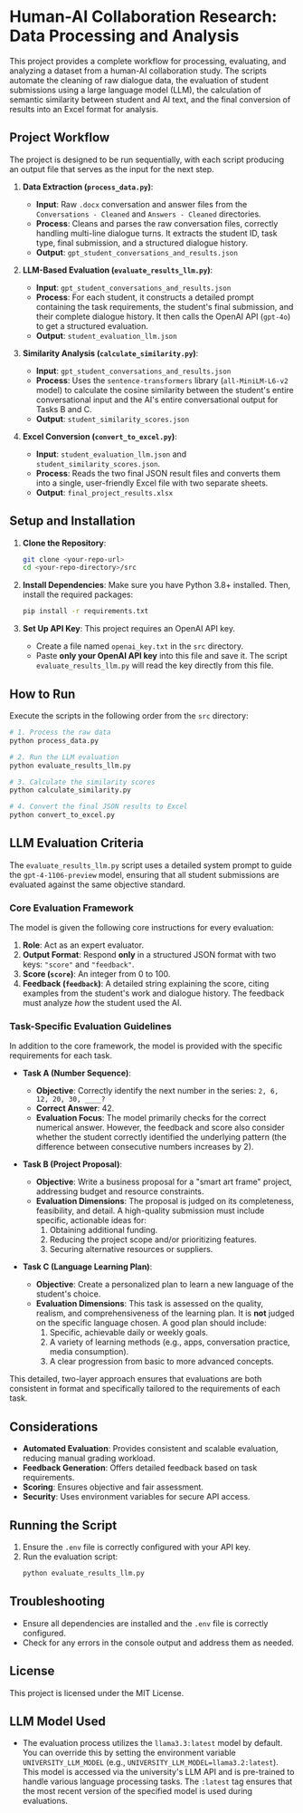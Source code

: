 # Human-AI Collaboration Research: Data Processing and Analysis

This project provides a complete workflow for processing, evaluating, and analyzing a dataset from a human-AI collaboration study. The scripts automate the cleaning of raw dialogue data, the evaluation of student submissions using a large language model (LLM), the calculation of semantic similarity between student and AI text, and the final conversion of results into an Excel format for analysis.

## Project Workflow

The project is designed to be run sequentially, with each script producing an output file that serves as the input for the next step.

1.  **Data Extraction (`process_data.py`)**:
    *   **Input**: Raw `.docx` conversation and answer files from the `Conversations - Cleaned` and `Answers - Cleaned` directories.
    *   **Process**: Cleans and parses the raw conversation files, correctly handling multi-line dialogue turns. It extracts the student ID, task type, final submission, and a structured dialogue history.
    *   **Output**: `gpt_student_conversations_and_results.json`

2.  **LLM-Based Evaluation (`evaluate_results_llm.py`)**:
    *   **Input**: `gpt_student_conversations_and_results.json`
    *   **Process**: For each student, it constructs a detailed prompt containing the task requirements, the student's final submission, and their complete dialogue history. It then calls the OpenAI API (`gpt-4o`) to get a structured evaluation.
    *   **Output**: `student_evaluation_llm.json`

3.  **Similarity Analysis (`calculate_similarity.py`)**:
    *   **Input**: `gpt_student_conversations_and_results.json`
    *   **Process**: Uses the `sentence-transformers` library (`all-MiniLM-L6-v2` model) to calculate the cosine similarity between the student's entire conversational input and the AI's entire conversational output for Tasks B and C.
    *   **Output**: `student_similarity_scores.json`

4.  **Excel Conversion (`convert_to_excel.py`)**:
    *   **Input**: `student_evaluation_llm.json` and `student_similarity_scores.json`.
    *   **Process**: Reads the two final JSON result files and converts them into a single, user-friendly Excel file with two separate sheets.
    *   **Output**: `final_project_results.xlsx`

## Setup and Installation

1.  **Clone the Repository**:
    ```bash
    git clone <your-repo-url>
    cd <your-repo-directory>/src
    ```

2.  **Install Dependencies**:
    Make sure you have Python 3.8+ installed. Then, install the required packages:
    ```bash
    pip install -r requirements.txt
    ```

3.  **Set Up API Key**:
    This project requires an OpenAI API key.
    *   Create a file named `openai_key.txt` in the `src` directory.
    *   Paste **only your OpenAI API key** into this file and save it. The script `evaluate_results_llm.py` will read the key directly from this file.

## How to Run

Execute the scripts in the following order from the `src` directory:

```bash
# 1. Process the raw data
python process_data.py

# 2. Run the LLM evaluation
python evaluate_results_llm.py

# 3. Calculate the similarity scores
python calculate_similarity.py

# 4. Convert the final JSON results to Excel
python convert_to_excel.py
```

## LLM Evaluation Criteria

The `evaluate_results_llm.py` script uses a detailed system prompt to guide the `gpt-4-1106-preview` model, ensuring that all student submissions are evaluated against the same objective standard.

### Core Evaluation Framework

The model is given the following core instructions for every evaluation:

1.  **Role**: Act as an expert evaluator.
2.  **Output Format**: Respond **only** in a structured JSON format with two keys: `"score"` and `"feedback"`.
3.  **Score (`score`)**: An integer from 0 to 100.
4.  **Feedback (`feedback`)**: A detailed string explaining the score, citing examples from the student's work and dialogue history. The feedback must analyze *how* the student used the AI.

### Task-Specific Evaluation Guidelines

In addition to the core framework, the model is provided with the specific requirements for each task.

*   **Task A (Number Sequence)**:
    *   **Objective**: Correctly identify the next number in the series: `2, 6, 12, 20, 30, ____?`
    *   **Correct Answer**: 42.
    *   **Evaluation Focus**: The model primarily checks for the correct numerical answer. However, the feedback and score also consider whether the student correctly identified the underlying pattern (the difference between consecutive numbers increases by 2).

*   **Task B (Project Proposal)**:
    *   **Objective**: Write a business proposal for a "smart art frame" project, addressing budget and resource constraints.
    *   **Evaluation Dimensions**: The proposal is judged on its completeness, feasibility, and detail. A high-quality submission must include specific, actionable ideas for:
        1.  Obtaining additional funding.
        2.  Reducing the project scope and/or prioritizing features.
        3.  Securing alternative resources or suppliers.

*   **Task C (Language Learning Plan)**:
    *   **Objective**: Create a personalized plan to learn a new language of the student's choice.
    *   **Evaluation Dimensions**: This task is assessed on the quality, realism, and comprehensiveness of the learning plan. It is **not** judged on the specific language chosen. A good plan should include:
        1.  Specific, achievable daily or weekly goals.
        2.  A variety of learning methods (e.g., apps, conversation practice, media consumption).
        3.  A clear progression from basic to more advanced concepts.

This detailed, two-layer approach ensures that evaluations are both consistent in format and specifically tailored to the requirements of each task.

## Considerations

- **Automated Evaluation**: Provides consistent and scalable evaluation, reducing manual grading workload.
- **Feedback Generation**: Offers detailed feedback based on task requirements.
- **Scoring**: Ensures objective and fair assessment.
- **Security**: Uses environment variables for secure API access.

## Running the Script

1. Ensure the `.env` file is correctly configured with your API key.
2. Run the evaluation script:
   ```bash
   python evaluate_results_llm.py
   ```

## Troubleshooting

- Ensure all dependencies are installed and the `.env` file is correctly configured.
- Check for any errors in the console output and address them as needed.

## License

This project is licensed under the MIT License.

## LLM Model Used

- The evaluation process utilizes the `llama3.3:latest` model by default. You can override this by setting the environment variable `UNIVERSITY_LLM_MODEL` (e.g., `UNIVERSITY_LLM_MODEL=llama3.2:latest`). This model is accessed via the university's LLM API and is pre-trained to handle various language processing tasks. The `:latest` tag ensures that the most recent version of the specified model is used during evaluations. 